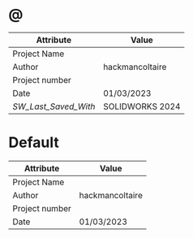 # @
| Attribute | Value |
| ---  | ---     |
| Project Name |  |
| Author | hackmancoltaire |
| Project number |  |
| Date | 01/03/2023 |
| _SW_Last_Saved_With_ | SOLIDWORKS 2024 |
# Default
| Attribute | Value |
| ---  | ---     |
| Project Name |  |
| Author | hackmancoltaire |
| Project number |  |
| Date | 01/03/2023 |
